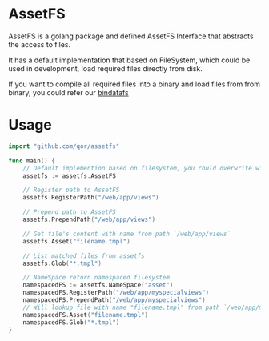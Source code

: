 # AssetFS

AssetFS is a golang package and defined AssetFS Interface that abstracts the access to files.

It has a default implementation that based on FileSystem, which could be used in development, load required files directly from disk.

If you want to compile all required files into a binary and load files from from binary, you could refer our [bindatafs](http://github.com/qor/bindatafs)

# Usage

```go
import "github.com/qor/assetfs"

func main() {
	// Default implemention based on filesystem, you could overwrite with other implemention, for example bindatafs will do this.
	assetfs := assetfs.AssetFS

	// Register path to AssetFS
	assetfs.RegisterPath("/web/app/views")

	// Prepend path to AssetFS
	assetfs.PrependPath("/web/app/views")

	// Get file's content with name from path `/web/app/views`
	assetfs.Asset("filename.tmpl")

	// List matched files from assetfs
	assetfs.Glob("*.tmpl")

	// NameSpace return namespaced filesystem
	namespacedFS := assetfs.NameSpace("asset")
	namespacedFS.RegisterPath("/web/app/myspecialviews")
	namespacedFS.PrependPath("/web/app/myspecialviews")
	// Will lookup file with name "filename.tmpl" from path `/web/app/myspecialviews` but not `/web/app/views`
	namespacedFS.Asset("filename.tmpl")
	namespacedFS.Glob("*.tmpl")
}
```
